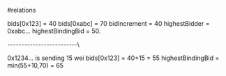 #relations

<p>
bids[0x123] = 40
bids[0xabc] = 70
bidIncrement = 40
highestBidder = 0xabc...
highestBindingBid = 50.
</p>
-------------------------\
<p>
0x1234... is sending 15 wei 
bids[0x123] = 40+15 = 55
highestBindingBid = min(55+10,70) = 65
</p>
